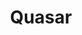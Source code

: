 ---
title: Quasar
description: Your Guide to Using the Quasar Theme for Magento
breadcrumb: /magento:Magento/!themes:Themes/!quasar:Quasar

---